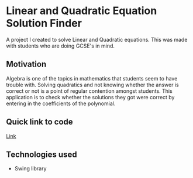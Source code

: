 # Linear and Quadratic Equation Solution Finder
A project I created to solve Linear and Quadratic equations. This was made with students who are doing GCSE's in mind.
## Motivation
Algebra is one of the topics in mathematics that students seem to have trouble with. Solving quadratics and not knowing whether the answer is correct or not 
is a point of regular contention amongst students. This application is to check whether the solutions they got were correct by entering in the coefficients of
the polynomial.
## Quick link to code
[Link](https://github.com/PSReyat/Linear-and-Quadratic-Equation-Solution-Finder/tree/master/src)
## Technologies used
- Swing library
